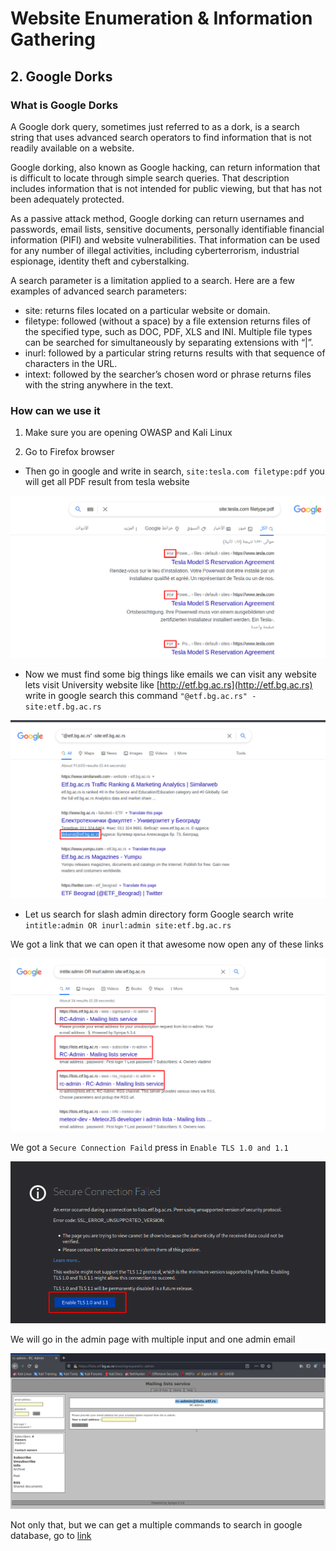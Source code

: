 # Website Enumeration & Information Gathering

## 2. Google Dorks

### What is Google Dorks

A Google dork query, sometimes just referred to as a dork, is a search string that uses advanced search operators to find information that is not readily available on a website.

Google dorking, also known as Google hacking, can return information that is difficult to locate through simple search queries. That description includes information that is not intended for public viewing, but that has not been adequately protected.

As a passive attack method, Google dorking can return usernames and passwords, email lists, sensitive documents, personally identifiable financial information (PIFI) and website vulnerabilities. That information can be used for any number of illegal activities, including cyberterrorism, industrial espionage, identity theft and cyberstalking.

A search parameter is a limitation applied to a search. Here are a few examples of advanced search parameters:

- site: returns files located on a particular website or domain.
- filetype: followed (without a space) by a file extension returns files of the specified type, such as DOC, PDF, XLS and INI. Multiple file types can be searched for simultaneously by separating extensions with “|”.
- inurl: followed by a particular string returns results with that sequence of characters in the URL.
- intext: followed by the searcher’s chosen word or phrase returns files with the string anywhere in the text.

### How can we use it

1. Make sure you are opening OWASP and Kali Linux

2. Go to Firefox browser

- Then go in google and write in search, `site:tesla.com filetype:pdf` you will get all PDF result from tesla website

![google1](./img/Google-1.png)

- Now we must find some big things like emails we can visit any website lets visit University website like [http://etf.bg.ac.rs](http://etf.bg.ac.rs) write in google search this command `"@etf.bg.ac.rs" -site:etf.bg.ac.rs`

![google2](./img/Google-2.png)

- Let us search for slash admin directory form Google search write `intitle:admin OR inurl:admin site:etf.bg.ac.rs`

We got a link that we can open it that awesome now open any of these links

![google3](./img/Google-3.png)

We got a `Secure Connection Faild` press in `Enable TLS 1.0 and 1.1`

![google4](./img/Google-4.png)

We will go in the admin page with multiple input and one admin email

![google5](./img/Google-5.png)

Not only that, but we can get a multiple commands to search in google database, go to [link](https://www.exploit-db.com/google-hacking-database)
